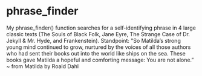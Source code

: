 # phrase_finder
My phrase_finder() function searches for a self-identifying phrase in 4 large classic texts (The Souls of Black Folk, Jane Eyre, The Strange Case of Dr. Jekyll &amp; Mr. Hyde, and Frankenstein). Standpoint: "So Matilda’s strong young mind continued to grow, nurtured by the voices of all those authors who had sent their books out into the world like ships on the sea. These books gave Matilda a hopeful and comforting message: You are not alone.” ~ from Matilda by Roald Dahl

